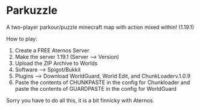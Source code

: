 # Parkuzzle
A two-player parkour/puzzle minecraft map with action mixed within! (1.19.1)

How to play:

1. Create a FREE Aternos Server
2. Make the server 1.19.1 (Server --> Version)
3. Upload the ZIP Archive to Worlds 
4. Software --> Spigot/Bukkit
5. Plugins --> Download WorldGuard, World Edit, and ChunkLoaderv.1.0.9
6. Paste the contents of CHUNKPASTE in the config for Chunkloader and paste the contents of GUARDPASTE in the config for WorldGuard

Sorry you have to do all this, it is a bit finnicky with Aternos.
